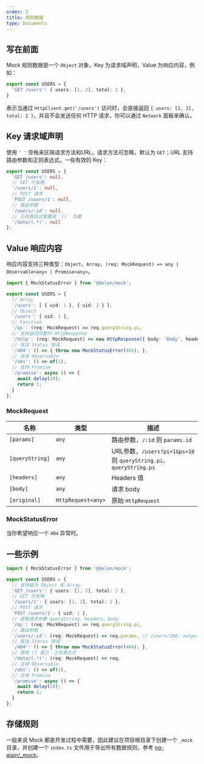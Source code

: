 ```yaml
---
order: 2
title: 规则数据
type: Documents
---
```


## 写在前面

Mock 规则数据是一个 `Object` 对象，Key 为请求域声明，Value 为响应内容，例如：

```ts
export const USERS = {
  'GET /users': { users: [1, 2], total: 2 },
}
```

表示当通过 `HttpClient.get('/users')` 访问时，会直接返回 `{ users: [1, 2], total: 2 }`，并且不会发送任何 HTTP 请求，你可以通过 `Network` 面板来确认。

## Key 请求域声明

使用 `' '` 空格来区隔请求方法和URL，请求方法可忽略，默认为 `GET`；URL 支持路由参数和正则表达式。一些有效的 Key：

```ts
export const USERS = {
  'GET /users': null,
  // GET 可省略
  '/users/1': null,
  // POST 请求
  'POST /users/1': null,
  // 路由参数
  '/users/:id': null,
  // 正则表达式需要用 `()` 包裹
  '/data/(.*)': null
};
```

## Value 响应内容

响应内容支持三种类型：`Object`、`Array`、`(req: MockRequest) => any | Observable<any> | Promise<any>`。

```ts
import { MockStatusError } from '@delon/mock';

export const USERS = {
  // Array
  '/users': [ { uid: 1 }, { uid: 2 } ],
  // Object
  '/users': { uid: 1 },
  // Function
  '/qs': (req: MockRequest) => req.queryString.pi,
  // 支持返回完整的 HttpResponse
  '/http': (req: MockRequest) => new HttpResponse({ body: 'Body', headers: new HttpHeaders({ 'token': '1' }) }),
  // 发送 Status 错误
  '/404': () => { throw new MockStatusError(404); },
  // 支持 Observable
  '/obs': () => of(1),
  // 支持 Promise
  '/promise': async () => {
    await delay(10);
    return 1;
  }
};
```

### MockRequest

名称        | 类型               | 描述
------------|--------------------|------------------------------------------------------------------
`[params]`      | `any`              | 路由参数，`/:id` 则 `params.id`
`[queryString]` | `any`              | URL参数，`/users?pi=1&ps=10` 则 `queryString.pi`、`queryString.ps`
`[headers]`     | `any`              | Headers 值
`[body]`        | `any`              | 请求 body
`[original]`    | `HttpRequest<any>` | 原始 `HttpRequest`

### MockStatusError

当你希望响应一个 `404` 异常时。

## 一些示例

```ts
import { MockStatusError } from '@delon/mock';

export const USERS = {
  // 支持值为 Object 和 Array
  'GET /users': { users: [1, 2], total: 2 },
  // GET 可省略
  '/users/1': { users: [1, 2], total: 2 },
  // POST 请求
  'POST /users/1': { uid: 1 },
  // 获取请求参数 queryString、headers、body
  '/qs': (req: MockRequest) => req.queryString.pi,
  // 路由参数
  '/users/:id': (req: MockRequest) => req.params, // /users/100, output: { id: 100 }
  // 发送 Status 错误
  '/404': () => { throw new MockStatusError(404); },
  // 使用 () 表示：正则表达式
  '/data/(.*)': (req: MockRequest) => req,
  // 支持 Observable
  '/obs': () => of(1),
  // 支持 Promise
  '/promise': async () => {
    await delay(10);
    return 1;
  }
};
```

## 存储规则

一般来说 Mock 都是开发过程中需要，因此建议在项目根目录下创建一个 `_mock` 目录，并创建一个 `index.ts` 文件用于导出所有数据规则，参考 [ng-alain/_mock](https://github.com/ng-alain/ng-alain/tree/master/_mock)。
